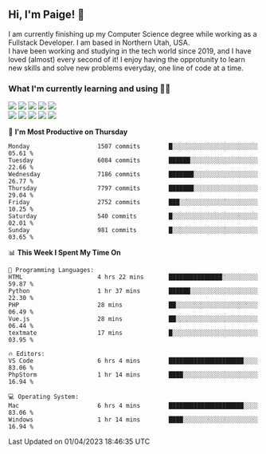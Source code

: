 ## Hi, I'm Paige! :vulcan_salute:

I am currently finishing up my Computer Science degree while working as a Fullstack Developer. I am based in Northern Utah, USA. \
I have been working and studying in the tech world since 2019, and I have loved (almost) every second of it! I enjoy having the opprotunity to learn new skills and solve new problems everyday, one line of code at a time.  

### What I'm currently learning and using :woman_technologist:
![](https://img.shields.io/badge/Laravel-FF2D20?style=for-the-badge&logo=laravel&logoColor=white) 
![](https://img.shields.io/badge/PHP-777BB4?style=for-the-badge&logo=php&logoColor=white)
![](https://img.shields.io/badge/Vue.js-35495E?style=for-the-badge&logo=vuedotjs&logoColor=4FC08D) 
![](https://img.shields.io/badge/MySQL-005C84?style=for-the-badge&logo=mysql&logoColor=white) 
![](https://img.shields.io/badge/Tailwind_CSS-38B2AC?style=for-the-badge&logo=tailwind-css&logoColor=white) \
![](https://img.shields.io/badge/Python-FFD43B?style=for-the-badge&logo=python&logoColor=blue)
![](https://img.shields.io/badge/Django-092E20?style=for-the-badge&logo=django&logoColor=green)
![](https://img.shields.io/badge/Kotlin-0095D5?&style=for-the-badge&logo=kotlin&logoColor=white)
![](https://img.shields.io/badge/Java-ED8B00?style=for-the-badge&logo=java&logoColor=white)
![](https://img.shields.io/badge/Haskell-5D4F85?style=for-the-badge&logo=haskell&logoColor=white) 

<!--START_SECTION:waka-->
📅 **I'm Most Productive on Thursday** 

```text
Monday                   1507 commits        █░░░░░░░░░░░░░░░░░░░░░░░░   05.61 % 
Tuesday                  6084 commits        ██████░░░░░░░░░░░░░░░░░░░   22.66 % 
Wednesday                7186 commits        ███████░░░░░░░░░░░░░░░░░░   26.77 % 
Thursday                 7797 commits        ███████░░░░░░░░░░░░░░░░░░   29.04 % 
Friday                   2752 commits        ███░░░░░░░░░░░░░░░░░░░░░░   10.25 % 
Saturday                 540 commits         █░░░░░░░░░░░░░░░░░░░░░░░░   02.01 % 
Sunday                   981 commits         █░░░░░░░░░░░░░░░░░░░░░░░░   03.65 % 
```


📊 **This Week I Spent My Time On** 

```text
💬 Programming Languages: 
HTML                     4 hrs 22 mins       ███████████████░░░░░░░░░░   59.87 % 
Python                   1 hr 37 mins        ██████░░░░░░░░░░░░░░░░░░░   22.30 % 
PHP                      28 mins             ██░░░░░░░░░░░░░░░░░░░░░░░   06.49 % 
Vue.js                   28 mins             ██░░░░░░░░░░░░░░░░░░░░░░░   06.44 % 
textmate                 17 mins             █░░░░░░░░░░░░░░░░░░░░░░░░   03.95 % 

🔥 Editors: 
VS Code                  6 hrs 4 mins        █████████████████████░░░░   83.06 % 
PhpStorm                 1 hr 14 mins        ████░░░░░░░░░░░░░░░░░░░░░   16.94 % 

💻 Operating System: 
Mac                      6 hrs 4 mins        █████████████████████░░░░   83.06 % 
Windows                  1 hr 14 mins        ████░░░░░░░░░░░░░░░░░░░░░   16.94 % 
```


 Last Updated on 01/04/2023 18:46:35 UTC
<!--END_SECTION:waka-->

